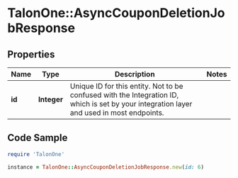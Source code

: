 # TalonOne::AsyncCouponDeletionJobResponse

## Properties

Name | Type | Description | Notes
------------ | ------------- | ------------- | -------------
**id** | **Integer** | Unique ID for this entity. Not to be confused with the Integration ID, which is set by your integration layer and used in most endpoints. | 

## Code Sample

```ruby
require 'TalonOne'

instance = TalonOne::AsyncCouponDeletionJobResponse.new(id: 6)
```


